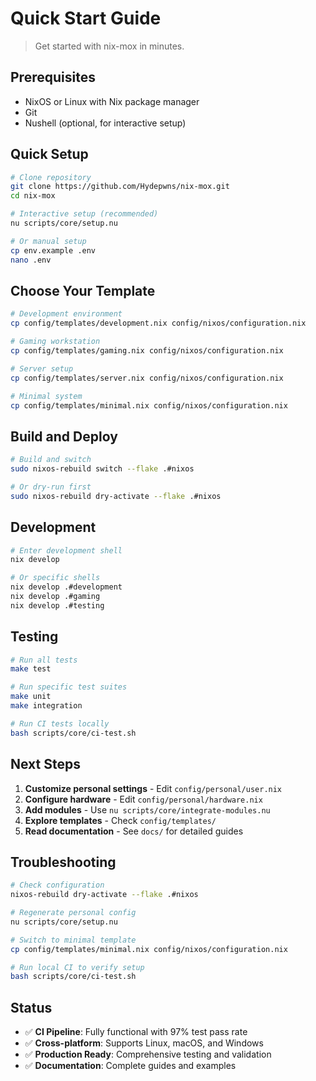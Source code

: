 # Quick Start Guide

> Get started with nix-mox in minutes.

## Prerequisites

- NixOS or Linux with Nix package manager
- Git
- Nushell (optional, for interactive setup)

## Quick Setup

```bash
# Clone repository
git clone https://github.com/Hydepwns/nix-mox.git
cd nix-mox

# Interactive setup (recommended)
nu scripts/core/setup.nu

# Or manual setup
cp env.example .env
nano .env
```

## Choose Your Template

```bash
# Development environment
cp config/templates/development.nix config/nixos/configuration.nix

# Gaming workstation
cp config/templates/gaming.nix config/nixos/configuration.nix

# Server setup
cp config/templates/server.nix config/nixos/configuration.nix

# Minimal system
cp config/templates/minimal.nix config/nixos/configuration.nix
```

## Build and Deploy

```bash
# Build and switch
sudo nixos-rebuild switch --flake .#nixos

# Or dry-run first
sudo nixos-rebuild dry-activate --flake .#nixos
```

## Development

```bash
# Enter development shell
nix develop

# Or specific shells
nix develop .#development
nix develop .#gaming
nix develop .#testing
```

## Testing

```bash
# Run all tests
make test

# Run specific test suites
make unit
make integration

# Run CI tests locally
bash scripts/core/ci-test.sh
```

## Next Steps

1. **Customize personal settings** - Edit `config/personal/user.nix`
2. **Configure hardware** - Edit `config/personal/hardware.nix`
3. **Add modules** - Use `nu scripts/core/integrate-modules.nu`
4. **Explore templates** - Check `config/templates/`
5. **Read documentation** - See `docs/` for detailed guides

## Troubleshooting

```bash
# Check configuration
nixos-rebuild dry-activate --flake .#nixos

# Regenerate personal config
nu scripts/core/setup.nu

# Switch to minimal template
cp config/templates/minimal.nix config/nixos/configuration.nix

# Run local CI to verify setup
bash scripts/core/ci-test.sh
```

## Status

- ✅ **CI Pipeline**: Fully functional with 97% test pass rate
- ✅ **Cross-platform**: Supports Linux, macOS, and Windows
- ✅ **Production Ready**: Comprehensive testing and validation
- ✅ **Documentation**: Complete guides and examples